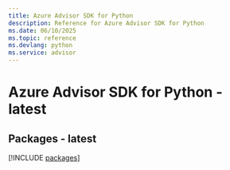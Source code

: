 ```yaml
---
title: Azure Advisor SDK for Python
description: Reference for Azure Advisor SDK for Python
ms.date: 06/10/2025
ms.topic: reference
ms.devlang: python
ms.service: advisor
---
```

# Azure Advisor SDK for Python - latest
## Packages - latest
[!INCLUDE [packages](advisor-index.md)]